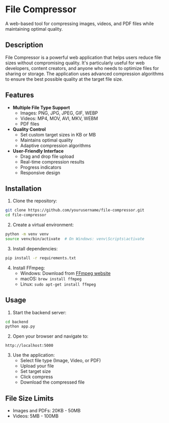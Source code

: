 # File Compressor
A web-based tool for compressing images, videos, and PDF files while maintaining optimal quality.

## Description
File Compressor is a powerful web application that helps users reduce file sizes without compromising quality. It's particularly useful for web developers, content creators, and anyone who needs to optimize files for sharing or storage. The application uses advanced compression algorithms to ensure the best possible quality at the target file size.

## Features
- **Multiple File Type Support**
  - Images: PNG, JPG, JPEG, GIF, WEBP
  - Videos: MP4, MOV, AVI, MKV, WEBM
  - PDF files
- **Quality Control**
  - Set custom target sizes in KB or MB
  - Maintains optimal quality
  - Adaptive compression algorithms
- **User-Friendly Interface**
  - Drag and drop file upload
  - Real-time compression results
  - Progress indicators
  - Responsive design

## Installation
1. Clone the repository:
```bash
git clone https://github.com/yourusername/file-compressor.git
cd file-compressor
```

2. Create a virtual environment:
```bash
python -m venv venv
source venv/bin/activate  # On Windows: venv\Scripts\activate
```

3. Install dependencies:
```bash
pip install -r requirements.txt
```

4. Install FFmpeg:
   - Windows: Download from [FFmpeg website](https://ffmpeg.org/download.html)
   - macOS: `brew install ffmpeg`
   - Linux: `sudo apt-get install ffmpeg`

## Usage
1. Start the backend server:
```bash
cd backend
python app.py
```

2. Open your browser and navigate to:
```
http://localhost:5000
```

3. Use the application:
   - Select file type (Image, Video, or PDF)
   - Upload your file
   - Set target size
   - Click compress
   - Download the compressed file

## File Size Limits
- Images and PDFs: 20KB - 50MB
- Videos: 5MB - 100MB
